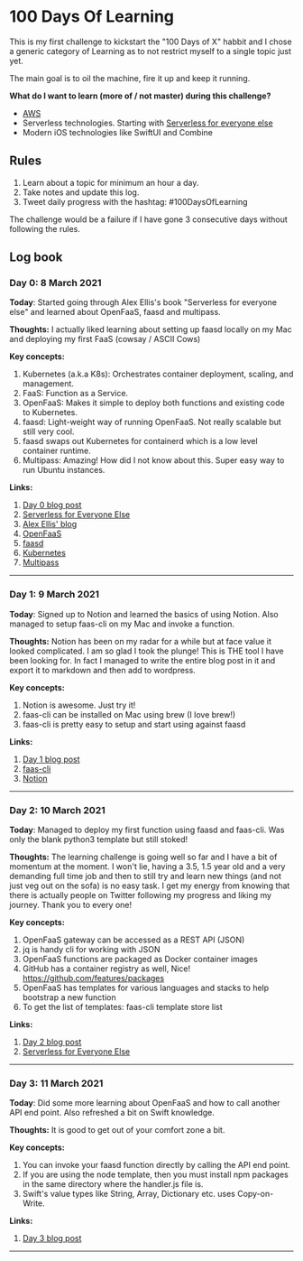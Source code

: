 # 100 Days Of Learning

This is my first challenge to kickstart the "100 Days of X" habbit and I chose a generic category of Learning as to not restrict myself to a single topic just yet.

The main goal is to oil the machine, fire it up and keep it running.

**What do I want to learn (more of / not master) during this challenge?**

* [AWS](https://aws.amazon.com/)
* Serverless technologies. Starting with [Serverless for everyone else](https://gumroad.com/l/serverless-for-everyone-else)
* Modern iOS technologies like SwiftUI and Combine

## Rules

1. Learn about a topic for minimum an hour a day.
2. Take notes and update this log.
3. Tweet daily progress with the hashtag: #100DaysOfLearning

The challenge would be a failure if I have gone 3 consecutive days without following the rules.

## Log book

### Day 0: 8 March 2021

**Today**: Started going through Alex Ellis's book "Serverless for everyone else" and learned about OpenFaaS, faasd and multipass.

**Thoughts:** I actually liked learning about setting up faasd locally on my Mac and deploying my first FaaS (cowsay / ASCII Cows)

**Key concepts:**

1. Kubernetes (a.k.a K8s): Orchestrates container deployment, scaling, and management.
2. FaaS: Function as a Service.
2. OpenFaaS: Makes it simple to deploy both functions and existing code to Kubernetes.
3. faasd: Light-weight way of running OpenFaaS. Not really scalable but still very cool.
4. faasd swaps out Kubernetes for containerd which is a low level container runtime.
5. Multipass: Amazing! How did I not know about this. Super easy way to run Ubuntu instances.

**Links:**

1. [Day 0 blog post](https://andrejacobs.org/100-days-challenge/100-days-of-learning-day-0-serverless-openfaas-and-multipass/)
2. [Serverless for Everyone Else](https://gumroad.com/l/serverless-for-everyone-else)
3. [Alex Ellis' blog](https://blog.alexellis.io/)
4. [OpenFaaS](https://www.openfaas.com/)
5. [faasd](https://github.com/openfaas/faasd)
6. [Kubernetes](https://kubernetes.io/)
7. [Multipass](https://multipass.run/)

---

### Day 1: 9 March 2021

**Today**: Signed up to Notion and learned the basics of using Notion. Also managed to setup faas-cli on my Mac and invoke a function.

**Thoughts:** Notion has been on my radar for a while but at face value it looked complicated. I am so glad I took the plunge! This is THE tool I have been looking for. In fact I managed to write the entire blog post in it and export it to markdown and then add to wordpress.

**Key concepts:**

1. Notion is awesome. Just try it!
2. faas-cli can be installed on Mac using brew (I love brew!)
3. faas-cli is pretty easy to setup and start using against faasd

**Links:**

1. [Day 1 blog post](https://andrejacobs.org/100-days-challenge/100-days-of-learning-day-1-notion-and-faas-cli/)
2. [faas-cli](https://github.com/openfaas/faas-cli)
3. [Notion](https://www.notion.so/)

---

### Day 2: 10 March 2021

**Today**: Managed to deploy my first function using faasd and faas-cli. Was only the blank python3 template but still stoked!

**Thoughts:** The learning challenge is going well so far and I have a bit of momentum at the moment. I won't lie, having a 3.5, 1.5 year old and a very demanding full time job and then to still try and learn new things (and not just veg out on the sofa) is no easy task. I get my energy from knowing that there is actually people on Twitter following my progress and liking my journey. Thank you to every one!

**Key concepts:**

1. OpenFaaS gateway can be accessed as a REST API (JSON)
2. jq is handy cli for working with JSON
3. OpenFaaS functions are packaged as Docker container images
4. GitHub has a container registry as well, Nice! https://github.com/features/packages
5. OpenFaaS has templates for various languages and stacks to help bootstrap a new function
6. To get the list of templates: faas-cli template store list

**Links:**

1. [Day 2 blog post](https://andrejacobs.org/100-days-challenge/100-days-of-learning-day-2-deploying-my-first-python-based-function/)
2. [Serverless for Everyone Else](https://gumroad.com/l/serverless-for-everyone-else)

---

### Day 3: 11 March 2021

**Today**: Did some more learning about OpenFaaS and how to call another API end point. Also refreshed a bit on Swift knowledge.

**Thoughts:** It is good to get out of your comfort zone a bit.

**Key concepts:**

1. You can invoke your faasd function directly by calling the API end point.
2. If you are using the node template, then you must install npm packages in the same directory where the handler.js file is.
3. Swift's value types like String, Array, Dictionary etc. uses Copy-on-Write.

**Links:**

1. [Day 3 blog post](https://andrejacobs.org/100-days-challenge/100-days-of-learning-day-3-calling-another-api-from-our-openfaas-function/)

---
